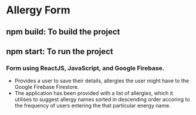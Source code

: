 # Allergy Form

## npm build: To build the project
## npm start: To run the project

### Form using ReactJS, JavaScript, and Google Firebase.

  <ul>
    <li>Provides a user to save their details, allergies the user might have to the Google Firebase Firestore.</li>
    <li>The application has been provided with a list of allergies, which it utilises to suggest allergy names sorted in descending order accoring to the frequency of users entering the that particular energy name.</li>
  </ul>